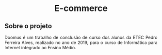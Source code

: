 <h1 align='center'>E-commerce</h1>

## Sobre o projeto

<p align='justify'>Doomus é um trabalho de conclusão de curso dos alunos da ETEC Pedro Ferreira Alves, realizado no ano de 2019, para o curso de Informática para Internet integrado ao Ensino Médio.</p>
